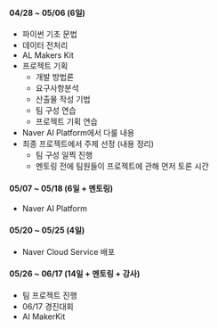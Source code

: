 #### 04/28 ~ 05/06 (6일)

- 파이썬 기초 문법
- 데이터 전처리
- AL Makers Kit
- 프로젝트 기획
  - 개발 방법론
  - 요구사항분석
  - 산출물 작성 기법
  - 팀 구성 연습
  - 프로젝트 기획 연습
- Naver AI Platform에서 다룰 내용
- 최종 프로젝트에서 주제 선정 (내용 정리)
  - 팀 구성 일찍 진행
  - 멘토링 전에 팀원들이 프로젝트에 관해 먼저 토론 시간



#### 05/07 ~ 05/18 (6일 + 멘토링)

- Naver AI Platform



#### 05/20 ~ 05/25 (4일)

- Naver Cloud Service 배포



#### 05/26 ~ 06/17 (14일 + 멘토링 + 강사)

- 팀 프로젝트 진행
- 06/17 경진대회
- AI MakerKit